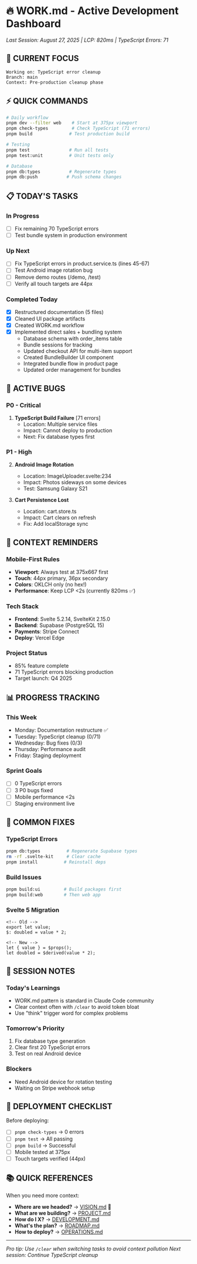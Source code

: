 # 🔥 WORK.md - Active Development Dashboard

*Last Session: August 27, 2025 | LCP: 820ms | TypeScript Errors: 71*

## 🎯 **CURRENT FOCUS**
```
Working on: TypeScript error cleanup
Branch: main
Context: Pre-production cleanup phase
```

## ⚡ **QUICK COMMANDS**
```bash
# Daily workflow
pnpm dev --filter web    # Start at 375px viewport
pnpm check-types         # Check TypeScript (71 errors)
pnpm build              # Test production build

# Testing
pnpm test               # Run all tests
pnpm test:unit          # Unit tests only

# Database
pnpm db:types           # Regenerate types
pnpm db:push           # Push schema changes
```

## 📋 **TODAY'S TASKS**

### In Progress
- [ ] Fix remaining 70 TypeScript errors
- [ ] Test bundle system in production environment

### Up Next  
- [ ] Fix TypeScript errors in product.service.ts (lines 45-67)
- [ ] Test Android image rotation bug
- [ ] Remove demo routes (/demo, /test)
- [ ] Verify all touch targets are 44px

### Completed Today
- [x] Restructured documentation (5 files)
- [x] Cleaned UI package artifacts
- [x] Created WORK.md workflow
- [x] Implemented direct sales + bundling system
  - Database schema with order_items table
  - Bundle sessions for tracking
  - Updated checkout API for multi-item support
  - Created BundleBuilder UI component
  - Integrated bundle flow in product page
  - Updated order management for bundles

## 🐛 **ACTIVE BUGS**

### P0 - Critical
1. **TypeScript Build Failure** [71 errors]
   - Location: Multiple service files
   - Impact: Cannot deploy to production
   - Next: Fix database types first

### P1 - High  
2. **Android Image Rotation**
   - Location: ImageUploader.svelte:234
   - Impact: Photos sideways on some devices
   - Test: Samsung Galaxy S21

3. **Cart Persistence Lost**
   - Location: cart.store.ts
   - Impact: Cart clears on refresh
   - Fix: Add localStorage sync

## 💭 **CONTEXT REMINDERS**

### Mobile-First Rules
- **Viewport**: Always test at 375x667 first
- **Touch**: 44px primary, 36px secondary
- **Colors**: OKLCH only (no hex!)
- **Performance**: Keep LCP <2s (currently 820ms ✅)

### Tech Stack
- **Frontend**: Svelte 5.2.14, SvelteKit 2.15.0
- **Backend**: Supabase (PostgreSQL 15)
- **Payments**: Stripe Connect
- **Deploy**: Vercel Edge

### Project Status
- 85% feature complete
- 71 TypeScript errors blocking production
- Target launch: Q4 2025

## 📊 **PROGRESS TRACKING**

### This Week
- Monday: Documentation restructure ✅
- Tuesday: TypeScript cleanup (0/71)
- Wednesday: Bug fixes (0/3)
- Thursday: Performance audit
- Friday: Staging deployment

### Sprint Goals
- [ ] 0 TypeScript errors
- [ ] 3 P0 bugs fixed
- [ ] Mobile performance <2s
- [ ] Staging environment live

## 🔧 **COMMON FIXES**

### TypeScript Errors
```bash
pnpm db:types          # Regenerate Supabase types
rm -rf .svelte-kit     # Clear cache
pnpm install          # Reinstall deps
```

### Build Issues
```bash
pnpm build:ui         # Build packages first
pnpm build:web        # Then web app
```

### Svelte 5 Migration
```svelte
<!-- Old -->
export let value;
$: doubled = value * 2;

<!-- New -->
let { value } = $props();
let doubled = $derived(value * 2);
```

## 📝 **SESSION NOTES**

### Today's Learnings
- WORK.md pattern is standard in Claude Code community
- Clear context often with `/clear` to avoid token bloat
- Use "think" trigger word for complex problems

### Tomorrow's Priority
1. Fix database type generation
2. Clear first 20 TypeScript errors
3. Test on real Android device

### Blockers
- Need Android device for rotation testing
- Waiting on Stripe webhook setup

## 🚀 **DEPLOYMENT CHECKLIST**

Before deploying:
- [ ] `pnpm check-types` → 0 errors
- [ ] `pnpm test` → All passing
- [ ] `pnpm build` → Successful
- [ ] Mobile tested at 375px
- [ ] Touch targets verified (44px)

## 📚 **QUICK REFERENCES**

When you need more context:
- **Where are we headed?** → [VISION.md](./VISION.md) 🎯
- **What are we building?** → [PROJECT.md](./reference/PROJECT.md)
- **How do I X?** → [DEVELOPMENT.md](./reference/DEVELOPMENT.md)  
- **What's the plan?** → [ROADMAP.md](./reference/ROADMAP.md)
- **How to deploy?** → [OPERATIONS.md](./reference/OPERATIONS.md)

---

*Pro tip: Use `/clear` when switching tasks to avoid context pollution*
*Next session: Continue TypeScript cleanup*